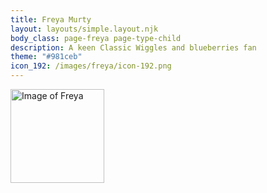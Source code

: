 ```yaml
---
title: Freya Murty
layout: layouts/simple.layout.njk
body_class: page-freya page-type-child
description: A keen Classic Wiggles and blueberries fan
theme: "#981ceb"
icon_192: /images/freya/icon-192.png
---
```


<img alt="Image of Freya" height="150" width="150" src="/images/freya/freya-murty_2023.jpg" class="avatar-image">

